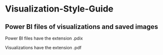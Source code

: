 # Visualization-Style-Guide
## Power BI files of visualizations and saved images


Power BI files have the extension .pdix

Visualizations have the extension .pdf  
